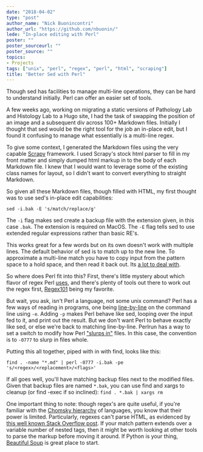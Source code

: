```yaml
---
date: "2018-04-02"
type: "post"
author_name: "Nick Buonincontri"
author_url: "https://github.com/nbuonin/"
lede: "In-place editing with Perl"
poster: ""
poster_sourceurl: ""
poster_source: ""
topics: 
- Projects
tags: ["unix", "perl", "regex", "perl", "html", "scraping"]
title: "Better Sed with Perl"
---
```


Though sed has facilities to manage multi-line operations, they can be hard to understand initially. Perl can offer an easier set of tools.

<!--more-->

A few weeks ago, working on migrating a static versions of Pathology Lab and Histology Lab to a Hugo site, I had the task of swapping the position of an image and a subsequent div across 100+ Markdown files. Initially I thought that sed would be the right tool for the job an in-place edit, but I found it confusing to manage what essentially is a multi-line regex.

To give some context, I generated the Markdown files using the very capable [Scrapy](https://scrapy.org/) framework. I used Scrapy's stock html parser to fill in my front matter and simply dumped html markup in to the body of each Markdown file.  I knew that I would want to leverage some of the existing class names for layout, so I didn't want to convert everything to straight Markdown.

So given all these Markdown files, though filled with HTML, my first thought was to use sed's in-place edit capabilities:
```
sed -i.bak -E 's/match/replace/g'
```
The `-i` flag makes sed create a backup file with the extension given, in this case `.bak`. The extension is required on MacOS. The `-E` flag tells sed to use extended regular expressions rather than basic RE's.

This works great for a few words but on its own doesn't work with multiple lines. The default behavior of sed is to match up to the new line.  To approximate a multi-line match you have to copy input from the pattern space to a hold space, and then read it back out. Its [a lot to deal with](https://www.gnu.org/software/sed/manual/html_node/Multiline-techniques.html#Multiline-techniques).

So where does Perl fit into this? First, there's little mystery about which flavor of regex Perl [uses](https://www.pcre.org/), and there's plenty of tools out there to work out the regex first, [Regex101](https://regex101.com/) being my favorite. 

But wait, you ask, isn't Perl a language, not some unix command? Perl has a few ways of reading in programs, one being [line-by-line](http://perldoc.perl.org/perlrun.html) on the command line using `-e`. Adding `-p` makes Perl behave like sed, looping over the input fed to it, and print out the result. But we don't want Perl to behave exactly like sed, or else we're back to matching line-by-line. Perlrun has a way to set a switch to modify how Perl ["slurps in"](http://perldoc.perl.org/perlrun.html#Command-Switches) files. In this case, the convention is to `-0777` to slurp in files whole.

Putting this all together, piped with in with find, looks like this:
```
find . -name "*.md" | perl -0777 -i.bak -pe 's/<regex>/<replacement>/<flags>'
```

If all goes well, you'll have matching backup files next to the modified files. Given that backup files are named `*.bak`, you can use find and xargs to cleanup (or find -exec if so inclined): `find . *.bak | xargs rm`

One important thing to note: though regex's are quite useful, if you're familiar with the [Chomsky hierarchy](https://en.wikipedia.org/wiki/Chomsky_hierarchy) of languages, you know that their power is limited. Particularly, regexes can't parse HTML, as evidenced by [this well known Stack Overflow post](https://stackoverflow.com/questions/1732348/regex-match-open-tags-except-xhtml-self-contained-tags/1732454#1732454). If your match pattern extends over a variable number of nested tags, then it might be worth looking at other tools to parse the markup before moving it around. If Python is your thing, [Beautiful Soup](https://www.crummy.com/software/BeautifulSoup/) is great place to start.
